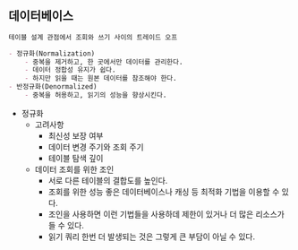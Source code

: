 ## 데이터베이스

```markdown
테이블 설계 관점에서 조회와 쓰기 사이의 트레이드 오프

- 정규화(Normalization)
    - 중복을 제거하고, 한 곳에서만 데이터를 관리한다.
    - 데이터 정합성 유지가 쉽다.
    - 하지만 읽을 때는 원본 데이터를 참조해야 한다.
- 반정규화(Denormalized)
    - 중복을 허용하고, 읽기의 성능을 향상시킨다.
```

- 정규화
    - 고려사항
        - 최신성 보장 여부
        - 데이터 변경 주기와 조회 주기
        - 테이블 탐색 깊이
    - 데이터 조회를 위한 조인
        - 서로 다른 테이블의 결합도를 높인다.
        - 조회를 위한 성능 좋은 데이터베이스나 캐싱 등 최적화 기법을 이용할 수 있다.
        - 조인을 사용하면 이런 기법들을 사용하데 제한이 있거나 더 많은 리소스가 들 수 있다.
        - 읽기 쿼리 한번 더 발생되는 것은 그렇게 큰 부담이 아닐 수 있다.
